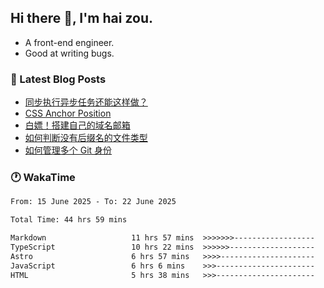 ## Hi there 👋, I'm hai zou.

- A front-end engineer.
- Good at writing bugs.

### 📖 Latest Blog Posts
<!-- BLOG-POST-LIST:START -->
- [同步执行异步任务还能这样做？](https://blog.izou.top/posts/sync-executed/)
- [CSS Anchor Position](https://blog.izou.top/posts/css-anchor/)
- [白嫖！搭建自己的域名邮箱](https://blog.izou.top/posts/domain-mail/)
- [如何判断没有后缀名的文件类型](https://blog.izou.top/posts/filetype-check/)
- [如何管理多个 Git 身份](https://blog.izou.top/posts/multi-git-identify/)
<!-- BLOG-POST-LIST:END -->

### 🕐 WakaTime
<!--START_SECTION:waka-->

```txt
From: 15 June 2025 - To: 22 June 2025

Total Time: 44 hrs 59 mins

Markdown                   11 hrs 57 mins  >>>>>>>------------------   26.48 %
TypeScript                 10 hrs 22 mins  >>>>>>-------------------   22.99 %
Astro                      6 hrs 57 mins   >>>>---------------------   15.43 %
JavaScript                 6 hrs 6 mins    >>>----------------------   13.53 %
HTML                       5 hrs 38 mins   >>>----------------------   12.49 %
```

<!--END_SECTION:waka-->
